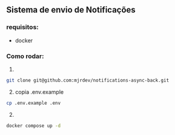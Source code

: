 ## Sistema de envio de Notificações

### requisitos:

- docker

### Como rodar:

1.
```bash
git clone git@github.com:mjrdev/notifications-async-back.git
```

2. copia .env.example
```bash
cp .env.example .env
```

2.
```bash
docker compose up -d
```